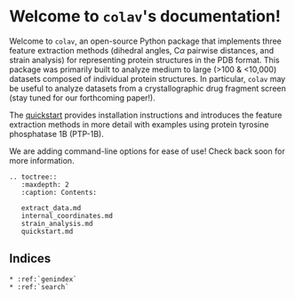 <!---
.. colav documentation master file, created by
   sphinx-quickstart on Thu Jul 13 21:49:07 2023.
   You can adapt this file completely to your liking, but it should at least
   contain the root `toctree` directive.
-->

# Welcome to `colav`'s documentation!

Welcome to `colav`, an open-source Python package that implements three feature extraction methods (dihedral angles, C$\alpha$ pairwise distances, and strain analysis) for representing protein structures in the PDB format. This package was primarily built to analyze medium to large (>100 & <10,000) datasets composed of individual protein structures. In particular, `colav` may be useful to analyze datasets from a crystallographic drug fragment screen (stay tuned for our forthcoming paper!). 

The [quickstart](quickstart.md) provides installation instructions and introduces the feature extraction methods in more detail with examples using protein tyrosine phosphatase 1B (PTP-1B). 

We are adding command-line options for ease of use! Check back soon for more information. 

```{eval-rst}
.. toctree::
   :maxdepth: 2
   :caption: Contents:
      
   extract_data.md
   internal_coordinates.md
   strain_analysis.md
   quickstart.md
```

## Indices
```{eval-rst}
* :ref:`genindex`
* :ref:`search`
```